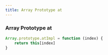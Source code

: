 ```yaml
---
title: Array Prototype at
---
```


### Array Prototype at

```js
Array.prototype.atImpl = function (index) {
	return this[index]
}
```